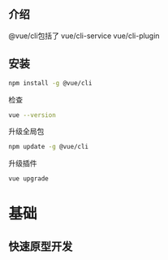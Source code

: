 ## 介绍
@vue/cli包括了
vue/cli-service
vue/cli-plugin
## 安装
```sh
npm install -g @vue/cli
```
检查
```sh
vue --version
```
升级全局包
```sh
npm update -g @vue/cli
```
升级插件
```sh
vue upgrade
```
# 基础
## 快速原型开发
